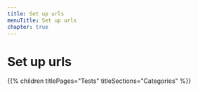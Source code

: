 ```yaml
---
title: Set up urls
menuTitle: Set up urls
chapter: true
---
```


# Set up urls

{{% children titlePages="Tests" titleSections="Categories" %}}

